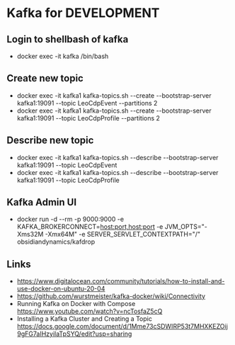 # Kafka for DEVELOPMENT

## Login to shellbash of kafka

* docker exec -it kafka /bin/bash

## Create new topic

* docker exec -it kafka1 kafka-topics.sh --create --bootstrap-server kafka1:19091 --topic LeoCdpEvent --partitions 2
* docker exec -it kafka1 kafka-topics.sh --create --bootstrap-server kafka1:19091 --topic LeoCdpProfile --partitions 2

## Describe new topic 

* docker exec -it kafka1 kafka-topics.sh --describe --bootstrap-server kafka1:19091 --topic LeoCdpEvent
* docker exec -it kafka1 kafka-topics.sh --describe --bootstrap-server kafka1:19091 --topic LeoCdpProfile

## Kafka Admin UI 

* docker run -d --rm -p 9000:9000 -e KAFKA_BROKERCONNECT=<host:port,host:port> -e JVM_OPTS="-Xms32M -Xmx64M" -e SERVER_SERVLET_CONTEXTPATH="/" obsidiandynamics/kafdrop

## Links

* https://www.digitalocean.com/community/tutorials/how-to-install-and-use-docker-on-ubuntu-20-04
* https://github.com/wurstmeister/kafka-docker/wiki/Connectivity
* Running Kafka on Docker with Compose https://www.youtube.com/watch?v=ncTosfaZ5cQ
* Installing a Kafka Cluster and Creating a Topic https://docs.google.com/document/d/1Mme73cSDWIRP53t7MHXKEZOij9gFG7aIHzyilaTpSYQ/edit?usp=sharing